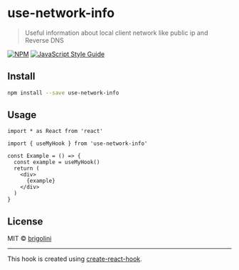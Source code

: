# use-network-info

> Useful information about local client network like public ip and Reverse DNS

[![NPM](https://img.shields.io/npm/v/use-network-info.svg)](https://www.npmjs.com/package/use-network-info) [![JavaScript Style Guide](https://img.shields.io/badge/code_style-standard-brightgreen.svg)](https://standardjs.com)

## Install

```bash
npm install --save use-network-info
```

## Usage

```tsx
import * as React from 'react'

import { useMyHook } from 'use-network-info'

const Example = () => {
  const example = useMyHook()
  return (
    <div>
      {example}
    </div>
  )
}
```

## License

MIT © [brigolini](https://github.com/brigolini)

---

This hook is created using [create-react-hook](https://github.com/hermanya/create-react-hook).
